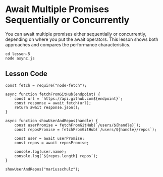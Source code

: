 # Await Multiple Promises Sequentially or Concurrently

You can await multiple promises either sequentially or concurrently, depending on where you put the await operators. This lesson shows both approaches and compares the performance characteristics.

```
cd lesson-5
node async.js
```

## Lesson Code

```
const fetch = require("node-fetch");

async function fetchFromGitHub(endpoint) {
    const url = `https://api.github.com${endpoint}`;
    const response = await fetch(url);
    return await response.json();
}

async function showUserAndRepos(handle) {
    const userPromise = fetchFromGitHub(`/users/${handle}`);
    const reposPromise = fetchFromGitHub(`/users/${handle}/repos`);

    const user = await userPromise;
    const repos = await reposPromise;

    console.log(user.name);
    console.log(`${repos.length} repos`);
}

showUserAndRepos("mariusschulz");
```

